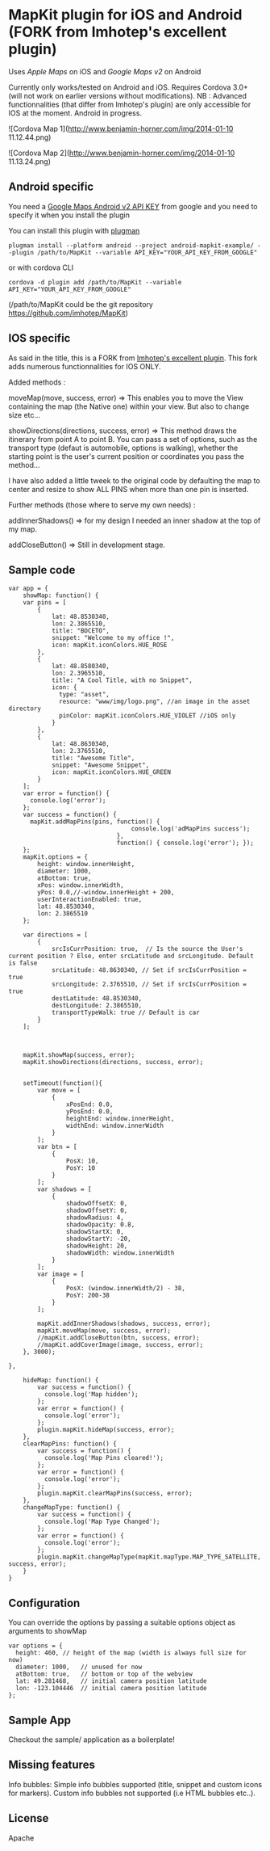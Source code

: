 MapKit plugin for iOS and Android (FORK from Imhotep's excellent plugin)
========================================================================

Uses *Apple Maps* on iOS and *Google Maps v2* on Android

Currently only works/tested on Android and iOS. Requires Cordova 3.0+ (will not work on earlier versions without modifications).
NB : Advanced functionnalities (that differ from Imhotep's plugin) are only accessible for IOS at the moment. Android in progress.

![Cordova Map 1](http://www.benjamin-horner.com/img/2014-01-10 11.12.44.png)

![Cordova Map 2](http://www.benjamin-horner.com/img/2014-01-10 11.13.24.png)

Android specific
----------------

You need a [Google Maps Android v2 API KEY](https://code.google.com/apis/console/) from google and you need to specify it when you install the plugin

You can install this plugin with [plugman](https://npmjs.org/package/plugman)

    plugman install --platform android --project android-mapkit-example/ --plugin /path/to/MapKit --variable API_KEY="YOUR_API_KEY_FROM_GOOGLE"

or with cordova CLI

    cordova -d plugin add /path/to/MapKit --variable API_KEY="YOUR_API_KEY_FROM_GOOGLE"

(/path/to/MapKit could be the git repository https://github.com/imhotep/MapKit)


IOS specific
------------
As said in the title, this is a FORK from [Imhotep's excellent plugin](https://github.com/imhotep/MapKit). This fork adds numerous functionnalities for IOS ONLY.

Added methods :

moveMap(move, success, error) => This enables you to move the View containing the map (the Native one) within your view. But also to change size etc…

showDirections(directions, success, error) => This method draws the itinerary from point A to point B. You can pass a set of options, such as the transport type (defaut is automobile, options is walking), whether the starting point is the user's current position or coordinates you pass the method…

I have also added a little tweek to the original code by defaulting the map to center and resize to show ALL PINS when more than one pin is inserted.

Further methods (those where to serve my own needs) :

addInnerShadows() => for my design I needed an inner shadow at the top of my map.

addCloseButton() => Still in development stage.


Sample code
-----------

    var app = {
        showMap: function() {
        var pins = [
            {
                lat: 48.8530340,
                lon: 2.3865510,
                title: "BOCETO",
                snippet: "Welcome to my office !",
                icon: mapKit.iconColors.HUE_ROSE
            },
            {
                lat: 48.8580340,
                lon: 2.3965510,
                title: "A Cool Title, with no Snippet",
                icon: {
                  type: "asset",
                  resource: "www/img/logo.png", //an image in the asset directory
                  pinColor: mapKit.iconColors.HUE_VIOLET //iOS only
                }
            },
            {
                lat: 48.8630340,
                lon: 2.3765510,
                title: "Awesome Title",
                snippet: "Awesome Snippet",
                icon: mapKit.iconColors.HUE_GREEN
            }
        ];
        var error = function() {
          console.log('error');
        };
        var success = function() {
          mapKit.addMapPins(pins, function() {
                                      console.log('adMapPins success');
                                  },
                                  function() { console.log('error'); });
        };
        mapKit.options = {
            height: window.innerHeight,
            diameter: 1000,
            atBottom: true,
            xPos: window.innerWidth,
            yPos: 0.0,//-window.innerHeight + 200,
            userInteractionEnabled: true,
            lat: 48.8530340,
            lon: 2.3865510
        };

        var directions = [
            {
                srcIsCurrPosition: true,  // Is the source the User's current position ? Else, enter srcLatitude and srcLongitude. Default is false
                srcLatitude: 48.8630340, // Set if srcIsCurrPosition = true
                srcLongitude: 2.3765510, // Set if srcIsCurrPosition = true
                destLatitude: 48.8530340,
                destLongitude: 2.3865510,
                transportTypeWalk: true // Default is car
            }
        ];



        mapKit.showMap(success, error);
        mapKit.showDirections(directions, success, error);


        setTimeout(function(){
            var move = [
                {
                    xPosEnd: 0.0,
                    yPosEnd: 0.0,
                    heightEnd: window.innerHeight,
                    widthEnd: window.innerWidth
                }
            ];
            var btn = [
                {
                    PosX: 10,
                    PosY: 10
                }
            ];
            var shadows = [
                {
                    shadowOffsetX: 0,
                    shadowOffsetY: 0,
                    shadowRadius: 4,
                    shadowOpacity: 0.8,
                    shadowStartX: 0,
                    shadowStartY: -20,
                    shadowHeight: 20,
                    shadowWidth: window.innerWidth
                }
            ];
            var image = [
                {
                    PosX: (window.innerWidth/2) - 38,
                    PosY: 200-38
                }
            ];

            mapKit.addInnerShadows(shadows, success, error);
            mapKit.moveMap(move, success, error);
            //mapKit.addCloseButton(btn, success, error);
            //mapKit.addCoverImage(image, success, error);
        }, 3000);

    },

        hideMap: function() {
            var success = function() {
              console.log('Map hidden');
            };
            var error = function() {
              console.log('error');
            };
            plugin.mapKit.hideMap(success, error);
        },
        clearMapPins: function() {
            var success = function() {
              console.log('Map Pins cleared!');
            };
            var error = function() {
              console.log('error');
            };
            plugin.mapKit.clearMapPins(success, error);
        },
        changeMapType: function() {
            var success = function() {
              console.log('Map Type Changed');
            };
            var error = function() {
              console.log('error');
            };
            plugin.mapKit.changeMapType(mapKit.mapType.MAP_TYPE_SATELLITE, success, error);
        }
    }

Configuration
-------------

You can override the options by passing a suitable options object as arguments to showMap

    var options = {
      height: 460, // height of the map (width is always full size for now)
      diameter: 1000,   // unused for now
      atBottom: true,   // bottom or top of the webview
      lat: 49.281468,   // initial camera position latitude
      lon: -123.104446  // initial camera position latitude
    };

Sample App
----------

Checkout the sample/ application as a boilerplate!

Missing features
----------------

Info bubbles: Simple info bubbles supported (title, snippet and custom icons for markers). Custom info bubbles not supported (i.e HTML bubbles etc..).

License
-------

Apache
